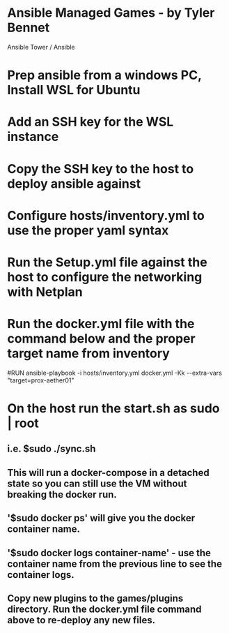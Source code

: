 Ansible Managed Games - by Tyler Bennet
=============



Ansible Tower / Ansible

# Prep ansible from a windows PC, Install WSL for Ubuntu
# Add an SSH key for the WSL instance
# Copy the SSH key to the host to deploy ansible against
# Configure hosts/inventory.yml to use the proper yaml syntax
# Run the Setup.yml file against the host to configure the networking with Netplan
# Run the docker.yml file with the command below and the proper target name from inventory

#RUN
ansible-playbook -i hosts/inventory.yml docker.yml -Kk --extra-vars "target=prox-aether01"

# On the host run the start.sh as sudo | root
## i.e. $sudo ./sync.sh
## This will run a docker-compose in a detached state so you can still use the VM without breaking the docker run.
## '$sudo docker ps'  will give you the docker container name.
## '$sudo docker logs container-name' - use the container name from the previous line to see the container logs.


## Copy new plugins to the games/plugins directory. Run the docker.yml file command above to re-deploy any new files.